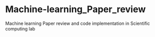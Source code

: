# Machine-learning_Paper_review
Machine learning Paper review and code implementation in Scientific computing lab
